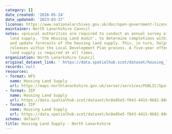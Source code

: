 ```yaml
---
category: []
date_created: '2016-05-24'
date_updated: '2023-03-27'
license: https://www.nationalarchives.gov.uk/doc/open-government-licence/version/3/
maintainer: North Lanarkshire Council
notes: <p>Local authorities are required to conduct an annual survey of the housing
  land supply, 'the Housing Land Audit', to determine completions within the timeframe
  and update forecasts of the housing land supply. This, in turn, helps inform land
  releases within the Local Development Plan process. A five-year effective housing
  land supply is required at all times.                                                                                                                                                                                                                                                                                                                                                                                                                                                                                                                                                                                                                                                                                                                                                                                                                                                                                                                                                                                                                                                                                                                                                                                                                                                                                                                                                                                                                                                                                                                                                                                                                                                                                                               </p>
organization: North Lanarkshire Council
original_dataset_link: ' https://data.spatialhub.scot/dataset/housing_land_supply-nl'
records: null
resources:
- format: WFS
  name: Housing Land Supply
  url: https://maps.northlanarkshire.gov.uk/server/services/PUBLIC/SpatialHubLayers/MapServer/WFSServer?request=GetCapabilities&service=WFS
- format: ZIP
  name: Housing Land Supply
  url: https://data.spatialhub.scot/dataset/bc8e85e5-f043-4415-9b81-80ec86d18a8d/resource/a95b9a1a-0a04-4282-b9ae-2a3d018aa8bf/download/housing_land_supply-nl2022-02-11145416.zip
- format: ZIP
  name: Housing Land Supply
  url: https://data.spatialhub.scot/dataset/bc8e85e5-f043-4415-9b81-80ec86d18a8d/resource/2a9189f3-aad5-4e8f-a725-81acca9c7916/download/housing_land_supply-nl2022-02-11145447.zip
schema: default
title: Housing Land Supply - North Lanarkshire
---
```

